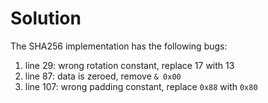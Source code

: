 # Solution

The SHA256 implementation has the following bugs:

1. line 29: wrong rotation constant, replace 17 with 13
1. line 87: data is zeroed, remove `& 0x00`
1. line 107: wrong padding constant, replace `0x88` with `0x80`
